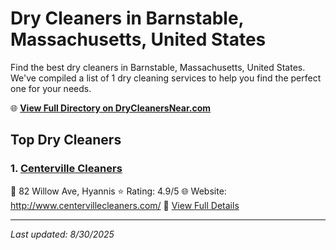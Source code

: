 # Dry Cleaners in Barnstable, Massachusetts, United States

Find the best dry cleaners in Barnstable, Massachusetts, United States. We've compiled a list of 1 dry cleaning services to help you find the perfect one for your needs.

🌐 **[View Full Directory on DryCleanersNear.com](https://drycleanersnear.com/city/US/Massachusetts/Barnstable)**

## Top Dry Cleaners

### 1. [Centerville Cleaners](https://drycleanersnear.com/dryCleaner/688193c2a2f5b6ba0749a0b7/centerville-cleaners)
📍 82 Willow Ave, Hyannis
⭐ Rating: 4.9/5
🌐 Website: http://www.centervillecleaners.com/
🔗 [View Full Details](https://drycleanersnear.com/dryCleaner/688193c2a2f5b6ba0749a0b7/centerville-cleaners)


---

*Last updated: 8/30/2025*
